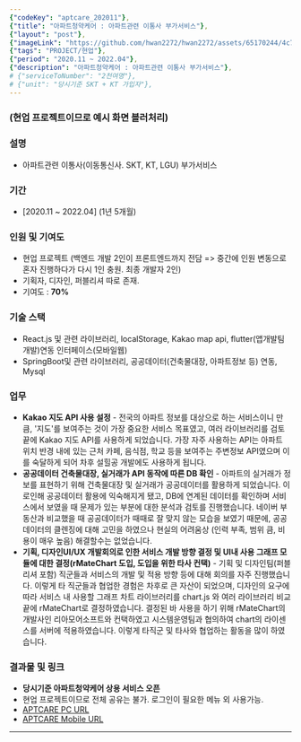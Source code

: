```yaml
---
{"codeKey": "aptcare_202011"},
{"title": "아파트청약케어 : 아파트관련 이통사 부가서비스"},
{"layout": "post"},
{"imageLink": "https://github.com/hwan2272/hwan2272/assets/65170244/4c7ce9e4-9fc8-49e3-885e-c21a18a8aacd"},
{"tags": "PROJECT/현업"},
{"period": "2020.11 ~ 2022.04"},
{"description": "아파트청약케어 : 아파트관련 이통사 부가서비스"},
# {"serviceToNumber": "2천여명"},
# {"unit": "당시기준 SKT + KT 가입자"},
---
```


### (현업 프로젝트이므로 예시 화면 블러처리)

### 설명

- 아파트관련 이통사(이동통신사. SKT, KT, LGU) 부가서비스

### 기간

- [2020.11 ~ 2022.04] (1년 5개월)

### 인원 및 기여도

- 현업 프로젝트 (백엔드 개발 2인이 프론트엔드까지 전담 => 중간에 인원 변동으로 혼자 진행하다가 다시 1인 충원. 최종 개발자 2인)
- 기획자, 디자인, 퍼블리셔 따로 존재.
- 기여도 : **70%**

### 기술 스택

- React.js 및 관련 라이브러리, localStorage, Kakao map api, flutter(앱개발팀 개발)연동 인터페이스(모바일웹)
- SpringBoot및 관련 라이브러리, 공공데이터(건축물대장, 아파트정보 등) 연동, Mysql

### 업무

- **Kakao 지도 API 사용 설정** - 전국의 아파트 정보를 대상으로 하는 서비스이니 만큼, '지도'를 보여주는 것이 가장 중요한 서비스 목표였고, 여러 라이브러리를 검토 끝에 Kakao 지도 API를 사용하게 되었습니다. 가장 자주 사용하는 API는 아파트 위치 반경 내에 있는 근처 카페, 음식점, 학교 등을 보여주는 주변정보 API였으며 이를 숙달하게 되어 차후 설힐공 개발에도 사용하게 됩니다.
- **공공데이터 건축물대장, 실거래가 API 동작에 따른 DB 확인** - 아파트의 실거래가 정보를 표현하기 위해 건축물대장 및 실거래가 공공데이터를 활용하게 되었습니다. 이로인해 공공데이터 활용에 익숙해지게 됐고, DB에 연계된 데이터를 확인하며 서비스에서 보였을 때 문제가 있는 부분에 대한 분석과 검토를 진행했습니다. 네이버 부동산과 비교했을 때 공공데이터가 때때로 잘 맞지 않는 모습을 보였기 때문에, 공공데이터의 클렌징에 대해 고민을 하였으나 현실의 어려움상 (인력 부족, 범위 큼, 비용이 매우 높음) 해결할수는 없었습니다.
- **기획, 디자인UI/UX 개발회의로 인한 서비스 개발 방향 결정 및 UI내 사용 그래프 모듈에 대한 결정(rMateChart 도입, 도입을 위한 타사 컨택)** - 기획 및 디자인팀(퍼블리셔 포함) 직군들과 서비스의 개발 및 적용 방향 등에 대해 회의를 자주 진행했습니다. 이렇게 타 직군들과 협업한 경험은 차후로 큰 자산이 되었으며, 디자인의 요구에 따라 서비스 내 사용할 그래프 차트 라이브러리를 chart.js 와 여러 라이브러리 비교 끝에 rMateChart로 결정하였습니다. 결정된 바 사용을 하기 위해 rMateChart의 개발사인 리아모어소프트와 컨택하였고 시스템운영팀과 협의하여 chart의 라이센스를 서버에 적용하였습니다. 이렇게 타직군 및 타사와 협업하는 활동을 많이 하였습니다.

### 결과물 및 링크

- **당시기준 아파트청약케어 상용 서비스 오픈**
- 현업 프로젝트이므로 전체 공유는 불가. 로그인이 필요한 메뉴 외 사용가능.
- [APTCARE PC URL](https://aptcare.kr)
- [APTCARE Mobile URL](https://app.aptcare.kr)

---
